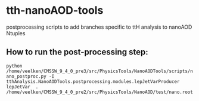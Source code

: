 # tth-nanoAOD-tools
postprocessing scripts to add branches specific to ttH analysis to nanoAOD Ntuples 

## How to run the post-processing step:

`python /home/veelken/CMSSW_9_4_0_pre3/src/PhysicsTools/NanoAODTools/scripts/nano_postproc.py -I tthAnalysis.NanoAODTools.postprocessing.modules.lepJetVarProducer lepJetVar  . /home/veelken/CMSSW_9_4_0_pre2/src/PhysicsTools/NanoAOD/test/nano.root`

